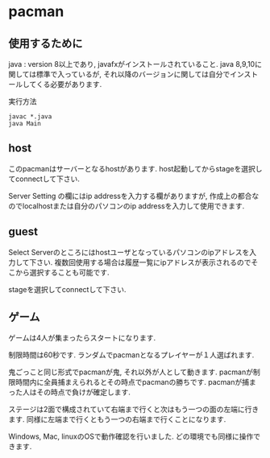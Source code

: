 # pacman 
## 使用するために
java : version 8以上であり, javafxがインストールされていること. java 8,9,10に関しては標準で入っているが, それ以降のバージョンに関しては自分でインストールしてくる必要があります.

実行方法
~~~
javac *.java
java Main
~~~
## host
このpacmanはサーバーとなるhostがあります. host起動してからstageを選択してconnectして下さい.

Server Setting の欄にはip addressを入力する欄がありますが, 作成上の都合なのでlocalhostまたは自分のパソコンのip addressを入力して使用できます.

## guest
Select Serverのところにはhostユーザとなっているパソコンのipアドレスを入力して下さい. 複数回使用する場合は履歴一覧にipアドレスが表示されるのでそこから選択することも可能です. 

stageを選択してconnectして下さい.

## ゲーム
ゲームは4人が集まったらスタートになります.

制限時間は60秒です. ランダムでpacmanとなるプレイヤーが１人選ばれます. 

鬼ごっこと同じ形式でpacmanが鬼, それ以外が人として動きます. pacmanが制限時間内に全員捕まえられるとその時点でpacmanの勝ちです. pacmanが捕まった人はその時点で負けが確定します. 

ステージは2面で構成されていて右端まで行くと次はもう一つの面の左端に行きます. 同様に左端まで行くともう一つの右端まで行くことになります.

Windows, Mac, linuxのOSで動作確認を行いました. どの環境でも同様に操作できます.

